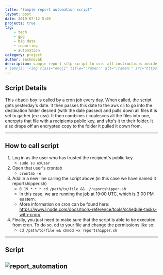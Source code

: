 ```yaml
---
title: "Sample report automation script"
layout: post
date: 2019-07-12 5:00
projects: true
tag:
    - tech
    - gpg
    - big data
    - reporting
    - automation
category: project
author: zacknovak
description: sample report sftp script to use. all instructions inside.
# jemoji: '<img class="emoji" title=":ramen:" alt=":ramen:" src="https://assets.github.com/images/icons/emoji/unicode/1f35c.png" height="20" width="20" align="absmiddle">'
---
```


## Script Details

This 🔥bad🔥 boy is called by a cron job every day. When called, the script gets yesterday's date. It then passes this date to the aws cli to go into the destination folder desired (with the date passed) and pulls down all files it is set to gather (ex: csv). It then combines / coalesces all the files into one, encrpyts that file with a recipients public key, and sftp's it to their folder. It also drops off an encrypted copy to the folder it pulled it down from.

---

## How to call script

1. Log in as the user who has trusted the recipient's public key.
    - `sudo su exUser`
2. Open that user's crontab
    - `crontab -e`
3. Add in a new line calling the script above (in this case we have named it reportshipper.sh)
    - `0 19 * * * cd /path/to/file && ./reportshipper.sh`
    - In this case, we are running the job at 19:00 UTC, which is 3:00 PM eastern.
    - More information on cron can be found here: https://www.linode.com/docs/tools-reference/tools/schedule-tasks-with-cron/
4. Finally, you just need to make sure that the script is able to be executed from cron. To do so, cd to your file and change the permissions like so:
    - `cd /path/to/file && chmod +x reportshipper.sh`

---

## Script

![report_automation](https://github.com/Novak478/novak478.github.io/blob/master/assets/shellscripts/report_automation.bash#L1-59)
---

[1]: http://daringfireball.net/projects/markdown/
[2]: http://www.fileformat.info/info/unicode/char/2163/index.htm
[3]: http://www.markitdown.net/
[4]: http://daringfireball.net/projects/markdown/basics
[5]: http://daringfireball.net/projects/markdown/syntax
[6]: http://kune.fr/wp-content/uploads/2013/10/ghost-blog.jpg
